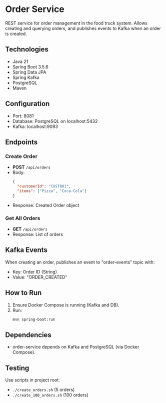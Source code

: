# Order Service

REST service for order management in the food truck system. Allows creating and querying orders, and publishes events to Kafka when an order is created.

## Technologies

- Java 21
- Spring Boot 3.5.6
- Spring Data JPA
- Spring Kafka
- PostgreSQL
- Maven

## Configuration

- Port: 8081
- Database: PostgreSQL on localhost:5432
- Kafka: localhost:9093

## Endpoints

### Create Order
- **POST** `/api/orders`
- Body:
  ```json
  {
    "customerId": "CUST001",
    "items": ["Pizza", "Coca-Cola"]
  }
  ```
- Response: Created Order object

### Get All Orders
- **GET** `/api/orders`
- Response: List of orders

## Kafka Events

When creating an order, publishes an event to "order-events" topic with:
- Key: Order ID (String)
- Value: "ORDER_CREATED"

## How to Run

1. Ensure Docker Compose is running (Kafka and DB).
2. Run:
   ```bash
   mvn spring-boot:run
   ```

## Dependencies

- order-service depends on Kafka and PostgreSQL (via Docker Compose).

## Testing

Use scripts in project root:
- `./create_orders.sh` (5 orders)
- `./create_100_orders.sh` (100 orders)